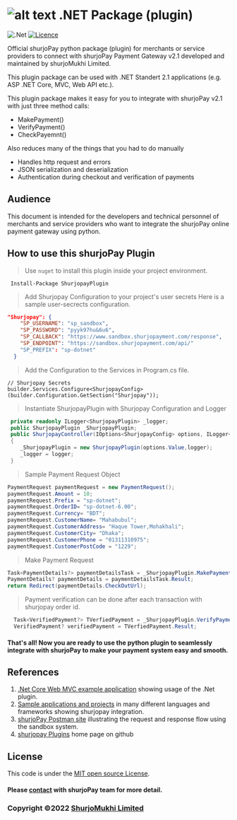 ﻿# ![alt text](https://shurjopay.com.bd/dev/images/shurjoPay.png) .NET Package (plugin)
![.Net](https://img.shields.io/badge/.NET-5C2D91?style=for-the-badge&logo=.net&logoColor=white)
[![Licence](https://img.shields.io/github/license/Ileriayo/markdown-badges?style=for-the-badge)](./LICENSE)

Official shurjoPay python package (plugin) for merchants or service providers to connect with shurjoPay Payment Gateway v2.1 developed and maintained by shurjoMukhi Limited.

This plugin package can be used with .NET Standert 2.1 applications (e.g. ASP .NET Core, MVC, Web API etc.).

This plugin package makes it easy for you to integrate with shurjoPay v2.1 with just three method calls:

- MakePayment()
- VerifyPayment()
- CheckPayemnt()

Also reduces many of the things that you had to do manually

- Handles http request and errors
- JSON serialization and deserialization
- Authentication during checkout and verification of payments

## Audience

This document is intended for the developers and technical personnel of merchants and service providers who want to integrate the shurjoPay online payment gateway using python.

## How to use this shurjoPay Plugin


 > Use `nuget` to install this plugin inside your project environment.

```
 Install-Package ShurjopayPlugin
```

> Add Shurjopay Configuration to your project's user secrets Here is a sample user-secrects configuration.

```json
"Shurjopay": {
    "SP_USERNAME": "sp_sandbox",
    "SP_PASSWORD": "pyyk97hu&6u6",
    "SP_CALLBACK": "https://www.sandbox.shurjopayment.com/response",
    "SP_ENDPOINT": "https://sandbox.shurjopayment.com/api/"
    "SP_PREFIX": "sp-dotnet"
  }
```

> Add the Configuration to the Services in Program.cs file.
```
// Shurjopay Secrets
builder.Services.Configure<ShurjopayConfig>(builder.Configuration.GetSection("Shurjopay"));
```



> Instantiate ShurjopayPlugin with Shurjopay Configuration and Logger

```c#
 private readonly ILogger<ShurjopayPlugin> _logger;
 public ShurjopayPlugin _ShurjopayPlugin;
 public ShurjopayController(IOptions<ShurjopayConfig> options, ILogger<ShurjopayPlugin> logger)
 {
    _ShurjopayPlugin = new ShurjopayPlugin(options.Value,logger);
    _logger = logger;
 }
``` 

>Sample Payment Request Object
```c#
PaymentRequest paymentRequest = new PaymentRequest();
paymentRequest.Amount = 10;
paymentRequest.Prefix = "sp-dotnet";
paymentRequest.OrderID= "sp-dotnet-6.00";
paymentRequest.Currency= "BDT";
paymentRequest.CustomerName= "Mahabubul";
paymentRequest.CustomerAddress= "Haque Tower,Mohakhali";
paymentRequest.CustomerCity= "Dhaka";
paymentRequest.CustomerPhone = "01311310975";
paymentRequest.CustomerPostCode = "1229";
```

> Make Payment Request
```c#
Task<PaymentDetails?> paymentDetailsTask = _ShurjopayPlugin.MakePayment(paymentRequest);
PaymentDetails? paymentDetails = paymentDetailsTask.Result;
return Redirect(paymentDetails.CheckOutUrl);
```


> Payment verification can be done after each transaction with shurjopay order id.

```c#
  Task<VerifiedPayment?> TVerfiedPayment = _ShurjopayPlugin.VerifyPayment(order_id);
  VerifiedPayment? verifiedPayment = TVerfiedPayment.Result;
```

#### That's all! Now you are ready to use the python plugin to seamlessly integrate with shurjoPay to make your payment system easy and smooth.

## References
1. [.Net Core Web MVC example application](https://github.com/shurjopay-plugins/sp-plugin-usage-examples/tree/dev/django-app-python-plugin) showing usage of the .Net plugin.
2. [Sample applications and projects](https://github.com/shurjopay-plugins/sp-plugin-usage-examples) in many different languages and frameworks showing shurjopay integration.
3. [shurjoPay Postman site](https://documenter.getpostman.com/view/6335853/U16dS8ig) illustrating the request and response flow using the sandbox system.
4. [shurjopay Plugins](https://github.com/shurjopay-plugins) home page on github

## License
This code is under the [MIT open source License](LICENSE).
#### Please [contact](https://shurjopay.com.bd/#contacts) with shurjoPay team for more detail.
### Copyright ©️2022 [ShurjoMukhi Limited](https://shurjopay.com.bd/)
